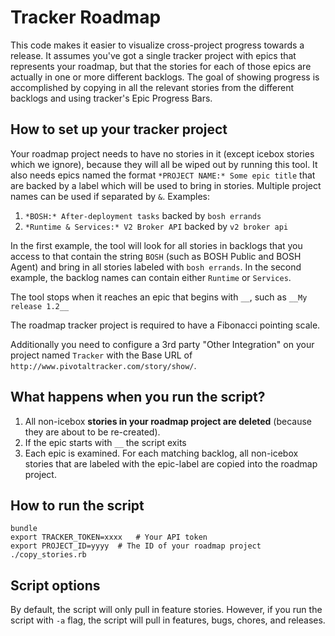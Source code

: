 Tracker Roadmap
===============

This code makes it easier to visualize cross-project progress towards a release.  It assumes you've got a single tracker
project with epics that represents your roadmap, but that the stories for each of those epics are actually in one or more
different backlogs.  The goal of showing progress is accomplished by copying in all the relevant stories from the different
backlogs and using tracker's Epic Progress Bars.


How to set up your tracker project
----------------------------------

Your roadmap project needs to have no stories in it (except icebox stories which we ignore), because they will all be wiped
 out by running this tool.  It also needs epics named the format `*PROJECT NAME:* Some epic title` that are backed by a
 label which will be used to bring in stories.  Multiple project names can be used if separated by `&`. Examples:

1.  `*BOSH:* After-deployment tasks` backed by `bosh errands`
1.  `*Runtime & Services:* V2 Broker API` backed by `v2 broker api`

In the first example, the tool will look for all stories in backlogs that you access to that contain the string `BOSH`
(such as BOSH Public and BOSH Agent) and bring in all stories labeled with `bosh errands`.
In the second example, the backlog names can contain either `Runtime` or `Services`.

The tool stops when it reaches an epic that begins with `__`, such as `__My release 1.2__`

The roadmap tracker project is required to have a Fibonacci pointing scale.

Additionally you need to configure a 3rd party "Other Integration" on your project named `Tracker`
with the Base URL of `http://www.pivotaltracker.com/story/show/`.

What happens when you run the script?
-------------------------------------
1.  All non-icebox **stories in your roadmap project are deleted** (because they are about to be re-created).
1.  If the epic starts with `__` the script exits
1.  Each epic is examined.  For each matching backlog, all non-icebox stories that are labeled with the epic-label are copied into the roadmap project.

How to run the script
---------------------

    bundle
    export TRACKER_TOKEN=xxxx   # Your API token
    export PROJECT_ID=yyyy  # The ID of your roadmap project
    ./copy_stories.rb

Script options
--------------

By default, the script will only pull in feature stories. However, if you run the script with `-a` flag, the script will pull in features, bugs, chores, and releases.
